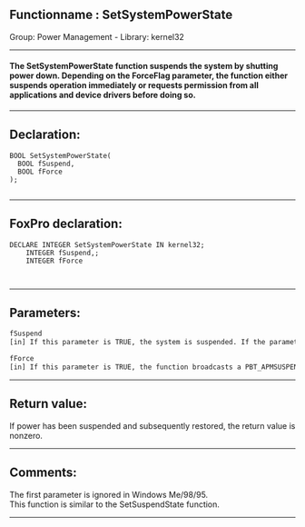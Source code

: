 <link rel="stylesheet" type="text/css" href="../../css/win32api.css">  
<link rel="stylesheet" href="https://cdnjs.cloudflare.com/ajax/libs/font-awesome/4.7.0/css/font-awesome.min.css">

## Functionname : SetSystemPowerState
Group: Power Management - Library: kernel32    
***  


#### The SetSystemPowerState function suspends the system by shutting power down. Depending on the ForceFlag parameter, the function either suspends operation immediately or requests permission from all applications and device drivers before doing so.
***  


## Declaration:
```foxpro  
BOOL SetSystemPowerState(
  BOOL fSuspend,
  BOOL fForce
);
  
```  
***  


## FoxPro declaration:
```foxpro  
DECLARE INTEGER SetSystemPowerState IN kernel32;
	INTEGER fSuspend,;
	INTEGER fForce

  
```  
***  


## Parameters:
```txt  
fSuspend
[in] If this parameter is TRUE, the system is suspended. If the parameter is FALSE, the system hibernates.

fForce
[in] If this parameter is TRUE, the function broadcasts a PBT_APMSUSPEND event to each application and driver, then immediately suspends operation. If the parameter is FALSE, the function broadcasts a PBT_APMQUERYSUSPEND event to each application to request permission to suspend operation.  
```  
***  


## Return value:
If power has been suspended and subsequently restored, the return value is nonzero.  
***  


## Comments:
The first parameter is ignored in Windows Me/98/95.  
This function is similar to the SetSuspendState function.  
  
***  

